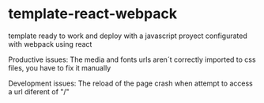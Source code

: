 # template-react-webpack
template ready to work and deploy with a javascript proyect configurated with webpack using react

Productive issues: The media and fonts urls aren´t correctly imported to css files, you have to fix it manually

Development issues: The reload of the page crash when attempt to access a url diferent of "/"
